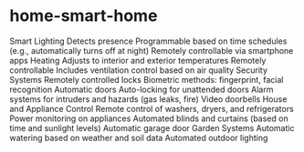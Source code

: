# home-smart-home

Smart Lighting
Detects presence
Programmable based on time schedules (e.g., automatically turns off at night)
Remotely controllable via smartphone apps
Heating
Adjusts to interior and exterior temperatures
Remotely controllable
Includes ventilation control based on air quality
Security Systems
Remotely controlled locks
Biometric methods: fingerprint, facial recognition
Automatic doors
Auto-locking for unattended doors
Alarm systems for intruders and hazards (gas leaks, fire)
Video doorbells
House and Appliance Control
Remote control of washers, dryers, and refrigerators
Power monitoring on appliances
Automated blinds and curtains (based on time and sunlight levels)
Automatic garage door
Garden Systems
Automatic watering based on weather and soil data
Automated outdoor lighting
